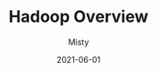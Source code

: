 ---
title: Hadoop Overview
author: "Misty"
tags: ["Hadoop"]
categories: ["Data Warehouse"]
date: 2021-06-01
---